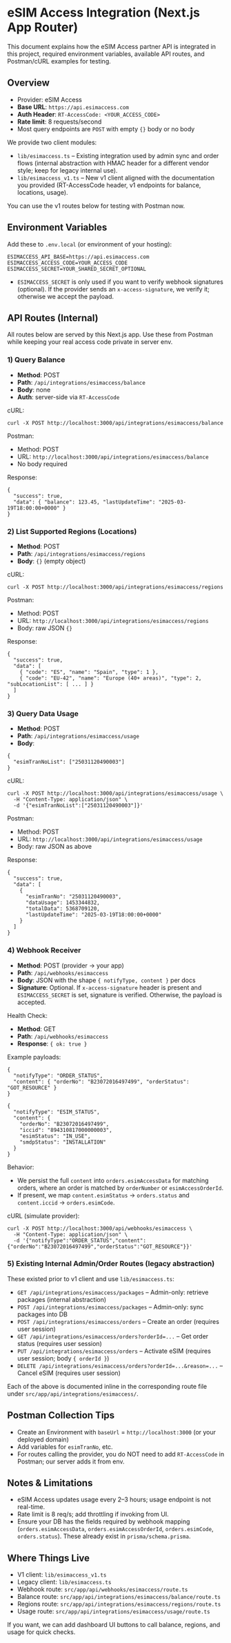 # eSIM Access Integration (Next.js App Router)

This document explains how the eSIM Access partner API is integrated in this project, required environment variables, available API routes, and Postman/cURL examples for testing.

## Overview

- Provider: eSIM Access
- **Base URL**: `https://api.esimaccess.com`
- **Auth Header**: `RT-AccessCode: <YOUR_ACCESS_CODE>`
- **Rate limit**: 8 requests/second
- Most query endpoints are `POST` with empty `{}` body or no body

We provide two client modules:
- `lib/esimaccess.ts` – Existing integration used by admin sync and order flows (internal abstraction with HMAC header for a different vendor style; keep for legacy internal use).
- `lib/esimaccess_v1.ts` – New v1 client aligned with the documentation you provided (RT-AccessCode header, v1 endpoints for balance, locations, usage).

You can use the v1 routes below for testing with Postman now.

## Environment Variables

Add these to `.env.local` (or environment of your hosting):

```
ESIMACCESS_API_BASE=https://api.esimaccess.com
ESIMACCESS_ACCESS_CODE=YOUR_ACCESS_CODE
ESIMACCESS_SECRET=YOUR_SHARED_SECRET_OPTIONAL
```

- `ESIMACCESS_SECRET` is only used if you want to verify webhook signatures (optional). If the provider sends an `x-access-signature`, we verify it; otherwise we accept the payload.

## API Routes (Internal)

All routes below are served by this Next.js app. Use these from Postman while keeping your real access code private in server env.

### 1) Query Balance
- **Method**: POST
- **Path**: `/api/integrations/esimaccess/balance`
- **Body**: none
- **Auth**: server-side via `RT-AccessCode`

cURL:
```
curl -X POST http://localhost:3000/api/integrations/esimaccess/balance
```

Postman:
- Method: POST
- URL: `http://localhost:3000/api/integrations/esimaccess/balance`
- No body required

Response:
```
{
  "success": true,
  "data": { "balance": 123.45, "lastUpdateTime": "2025-03-19T18:00:00+0000" }
}
```

### 2) List Supported Regions (Locations)
- **Method**: POST
- **Path**: `/api/integrations/esimaccess/regions`
- **Body**: `{}` (empty object)

cURL:
```
curl -X POST http://localhost:3000/api/integrations/esimaccess/regions
```

Postman:
- Method: POST
- URL: `http://localhost:3000/api/integrations/esimaccess/regions`
- Body: raw JSON `{}`

Response:
```
{
  "success": true,
  "data": [
    { "code": "ES", "name": "Spain", "type": 1 },
    { "code": "EU-42", "name": "Europe (40+ areas)", "type": 2, "subLocationList": [ ... ] }
  ]
}
```

### 3) Query Data Usage
- **Method**: POST
- **Path**: `/api/integrations/esimaccess/usage`
- **Body**:
```
{
  "esimTranNoList": ["25031120490003"]
}
```

cURL:
```
curl -X POST http://localhost:3000/api/integrations/esimaccess/usage \
  -H "Content-Type: application/json" \
  -d '{"esimTranNoList":["25031120490003"]}'
```

Postman:
- Method: POST
- URL: `http://localhost:3000/api/integrations/esimaccess/usage`
- Body: raw JSON as above

Response:
```
{
  "success": true,
  "data": [
    {
      "esimTranNo": "25031120490003",
      "dataUsage": 1453344832,
      "totalData": 5368709120,
      "lastUpdateTime": "2025-03-19T18:00:00+0000"
    }
  ]
}
```

### 4) Webhook Receiver
- **Method**: POST (provider → your app)
- **Path**: `/api/webhooks/esimaccess`
- **Body**: JSON with the shape `{ notifyType, content }` per docs
- **Signature**: Optional. If `x-access-signature` header is present and `ESIMACCESS_SECRET` is set, signature is verified. Otherwise, the payload is accepted.

Health Check:
- **Method**: GET
- **Path**: `/api/webhooks/esimaccess`
- **Response**: `{ ok: true }`

Example payloads:
```
{
  "notifyType": "ORDER_STATUS",
  "content": { "orderNo": "B23072016497499", "orderStatus": "GOT_RESOURCE" }
}
```
```
{
  "notifyType": "ESIM_STATUS",
  "content": {
    "orderNo": "B23072016497499",
    "iccid": "894310817000000003",
    "esimStatus": "IN_USE",
    "smdpStatus": "INSTALLATION"
  }
}
```

Behavior:
- We persist the full `content` into `orders.esimAccessData` for matching orders, where an order is matched by `orderNumber` or `esimAccessOrderId`.
- If present, we map `content.esimStatus` → `orders.status` and `content.iccid` → `orders.esimCode`.

cURL (simulate provider):
```
curl -X POST http://localhost:3000/api/webhooks/esimaccess \
  -H "Content-Type: application/json" \
  -d '{"notifyType":"ORDER_STATUS","content":{"orderNo":"B23072016497499","orderStatus":"GOT_RESOURCE"}}'
```

### 5) Existing Internal Admin/Order Routes (legacy abstraction)
These existed prior to v1 client and use `lib/esimaccess.ts`:
- `GET /api/integrations/esimaccess/packages` – Admin-only: retrieve packages (internal abstraction)
- `POST /api/integrations/esimaccess/packages` – Admin-only: sync packages into DB
- `POST /api/integrations/esimaccess/orders` – Create an order (requires user session)
- `GET /api/integrations/esimaccess/orders?orderId=...` – Get order status (requires user session)
- `PUT /api/integrations/esimaccess/orders` – Activate eSIM (requires user session; body `{ orderId }`)
- `DELETE /api/integrations/esimaccess/orders?orderId=...&reason=...` – Cancel eSIM (requires user session)

Each of the above is documented inline in the corresponding route file under `src/app/api/integrations/esimaccess/`.

## Postman Collection Tips
- Create an Environment with `baseUrl` = `http://localhost:3000` (or your deployed domain)
- Add variables for `esimTranNo`, etc.
- For routes calling the provider, you do NOT need to add `RT-AccessCode` in Postman; our server adds it from env.

## Notes & Limitations
- eSIM Access updates usage every 2–3 hours; usage endpoint is not real-time.
- Rate limit is 8 req/s; add throttling if invoking from UI.
- Ensure your DB has the fields required by webhook mapping (`orders.esimAccessData`, `orders.esimAccessOrderId`, `orders.esimCode`, `orders.status`). These already exist in `prisma/schema.prisma`.

## Where Things Live
- V1 client: `lib/esimaccess_v1.ts`
- Legacy client: `lib/esimaccess.ts`
- Webhook route: `src/app/api/webhooks/esimaccess/route.ts`
- Balance route: `src/app/api/integrations/esimaccess/balance/route.ts`
- Regions route: `src/app/api/integrations/esimaccess/regions/route.ts`
- Usage route: `src/app/api/integrations/esimaccess/usage/route.ts`

If you want, we can add dashboard UI buttons to call balance, regions, and usage for quick checks.
